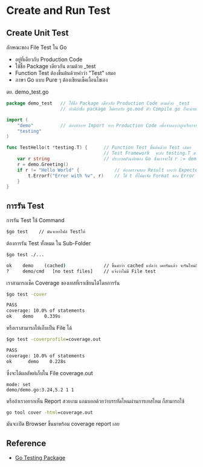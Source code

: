# Create and Run Test

## Create Unit Test

ลักษณะของ File Test ใน Go

- อยู่ที่เดียวกับ Production Code
- ใช้ชื่อ Package เดียวกัน ตามด้วย _test
- Function Test ต้องขึ้นต้นด้วยคำว่า "Test" เสมอ
- ภาษา Go แบบ Pure ๆ ต้องเขียนเช็คเงื่อนไขเอง

ตย. demo_test.go

```go
package demo_test   // ใช้ชื่อ Package เดียวกับ Production Code ตามด้วย _test
                    // ปกติถ้าชื่อ package ไม่ตรงกับ go.mod ตัว Compile go ก็จะด่ายกเว้นเป็นกรณีของ test

import (
    "demo"          // ต้องทำการ Import จาก Production Code เพื่อจำลองว่าถูกเรียกจาก นอก Package ของ Production
    "testing"       
)

func TestHello(t *testing.T) {      // Function Test ขึ้นต้นด้วย Test เสมอ
                                    // Test Framework  จะส่ง testing.T มาให้เราใช้
    var r string                    // ประกาศตัวแปลของ Go ซึ่งแาจจะใช้ r := demo.Greeting() ได้
    r = demo.Greeting()
    if r != "Hello World" {             // ต้องตรวจสอบ Result เองว่า Expected กับ Actual เท่ากันไหม
        t.Errorf("Error with %v", r)    // ใช้ t ที่ได้มาจัด Format ของ Error เวลา Test ไม่ผ่าน
    }
}
```

## การรัน Test

การรัน Test ใช้ Command

```cmd
$go test    // มันจะหาไฟล์ Testให้
```

ต้องการรัน Test ทั้งหมด ใน Sub-Folder

```cmd
$go test ./...

ok    demo    (cached)              // ขึ้นคำว่า cached แปลว่า เคยรันแล้ว จะรันใหม่ก็ต่อเมื่อ Production Code เปลี่ยน
?     demo/cmd   [no test files]    // แจ้งว่าไม่มี File test
```

เราสามารถเช็ค Coverage ของเทสที่เราเขียนได้โดยการรัน

```cmd
$go test -cover

PASS
coverage: 10.0% of statements
ok    demo    0.339s
```

หรือเราสามารถให้เก็บเป็น File ได้

```cmd
$go test -coverprofile=coverage.out

PASS
coverage: 10.0% of statements
ok      demo    0.228s
```

ซึ่งจะได้ผลลัพท์เก็บใน File coverage.out

```text
mode: set
demo/demo.go:3.24,5.2 1 1
```

หรือถ้าเราอยากเห็น Report สวยงาม แถมบอกด้วยว่าบรรทัดไหนผ่านการเทสไหม ก็สามารถใช้

```cmd
go tool cover -html=coverage.out
```

มันจะเปิด Browser ขึ้นมาพร้อม coverage report เลย

## Reference

- [Go Testing Package](https://golang.org/pkg/testing/)
